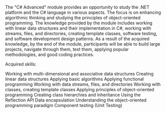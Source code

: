 The "C# Advanced" module provides an opportunity to study the .NET platform and the C# language in various aspects.
The focus is on enhancing algorithmic thinking and studying the principles of object-oriented programming.
The knowledge provided by the module includes working with linear data structures and their implementation in C#, working with streams, files, and directories, creating template classes, software testing, and software development design patterns.
As a result of the acquired knowledge, by the end of the module, participants will be able to build large projects, navigate through them, test them, applying popular methodologies, and good coding practices.

Acquired skills:

  Working with multi-dimensional and associative data structures
  Creating linear data structures
  Applying basic algorithms
  Applying functional programming
  Working with data streams, files, and directories
  Working with classes, creating template classes
  Applying principles of object-oriented programming
  Creating class hierarchies and inheritance
  Using the Reflection API
  Data encapsulation
  Understanding the object-oriented programming paradigm
  Component testing (Unit Testing)
